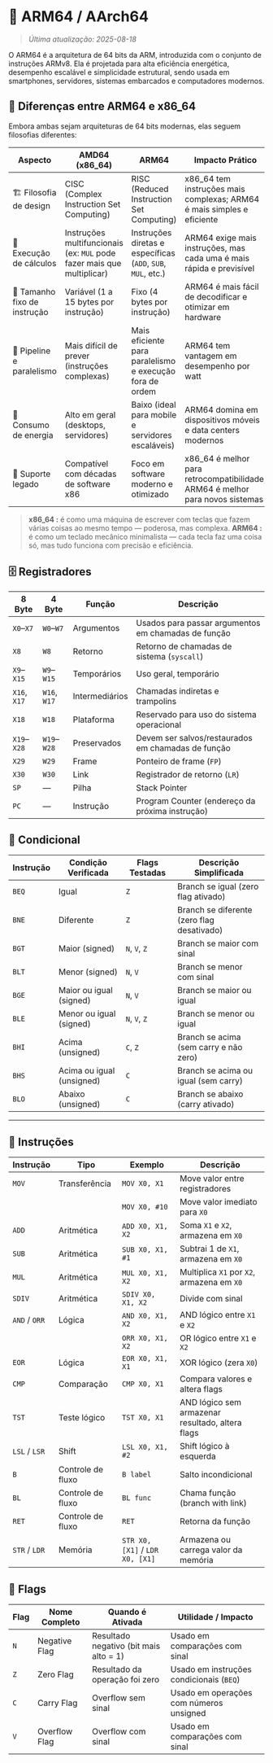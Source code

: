 # 🧩 ARM64 / AArch64

> *Última atualização: 2025-08-18*

O ARM64 é a arquitetura de 64 bits da ARM, introduzida com o conjunto de instruções ARMv8. Ela é projetada para alta eficiência energética, desempenho escalável e simplicidade estrutural, sendo usada em smartphones, servidores, sistemas embarcados e computadores modernos.

## 🔄 Diferenças entre ARM64 e x86_64

Embora ambas sejam arquiteturas de 64 bits modernas, elas seguem filosofias diferentes:

| Aspecto                  | AMD64 (x86_64)                            | ARM64                              | Impacto Prático                              |
|--------------------------|-------------------------------------------|----------------------------------------------|-----------------------------------------------|
| 🏗️ Filosofia de design    | CISC (Complex Instruction Set Computing)  | RISC (Reduced Instruction Set Computing)      | x86_64 tem instruções mais complexas; ARM64 é mais simples e eficiente |
| 🧮 Execução de cálculos   | Instruções multifuncionais (ex: `MUL` pode fazer mais que multiplicar) | Instruções diretas e específicas (`ADD`, `SUB`, `MUL`, etc.) | ARM64 exige mais instruções, mas cada uma é mais rápida e previsível |
| 📐 Tamanho fixo de instrução | Variável (1 a 15 bytes por instrução)     | Fixo (4 bytes por instrução)                  | ARM64 é mais fácil de decodificar e otimizar em hardware |
| 🔁 Pipeline e paralelismo | Mais difícil de prever (instruções complexas) | Mais eficiente para paralelismo e execução fora de ordem | ARM64 tem vantagem em desempenho por watt     |
| 🔌 Consumo de energia     | Alto em geral (desktops, servidores)      | Baixo (ideal para mobile e servidores escaláveis) | ARM64 domina em dispositivos móveis e data centers modernos |
| 🧰 Suporte legado         | Compatível com décadas de software x86    | Foco em software moderno e otimizado          | x86_64 é melhor para retrocompatibilidade; ARM64 é melhor para novos sistemas |

> **x86_64 :** é como uma máquina de escrever com teclas que fazem várias coisas ao mesmo tempo — poderosa, mas complexa.
> **ARM64 :** é como um teclado mecânico minimalista — cada tecla faz uma coisa só, mas tudo funciona com precisão e eficiência.

## 🗄️ Registradores

| 8 Byte | 4 Byte | Função     | Descrição                                                  |
|--------|--------|------------|-------------------------------------------------------------|
| `X0`–`X7` | `W0`–`W7` | Argumentos | Usados para passar argumentos em chamadas de função       |
| `X8`      | `W8`       | Retorno    | Retorno de chamadas de sistema (`syscall`)                |
| `X9`–`X15`| `W9`–`W15` | Temporários| Uso geral, temporário                                     |
| `X16`, `X17`| `W16`, `W17` | Intermediários | Chamadas indiretas e trampolins                         |
| `X18`     | `W18`      | Plataforma | Reservado para uso do sistema operacional                 |
| `X19`–`X28`| `W19`–`W28` | Preservados| Devem ser salvos/restaurados em chamadas de função       |
| `X29`     | `W29`      | Frame      | Ponteiro de frame (`FP`)                                  |
| `X30`     | `W30`      | Link       | Registrador de retorno (`LR`)                             |
| `SP`      | —          | Pilha      | Stack Pointer                                              |
| `PC`      | —          | Instrução  | Program Counter (endereço da próxima instrução)           |

## 🔀 Condicional

| Instrução | Condição Verificada     | Flags Testadas | Descrição Simplificada                         |
|-----------|-------------------------|----------------|-------------------------------------------------|
| `BEQ`     | Igual                   | `Z`            | Branch se igual (zero flag ativado)            |
| `BNE`     | Diferente               | `Z`            | Branch se diferente (zero flag desativado)     |
| `BGT`     | Maior (signed)          | `N`, `V`, `Z`  | Branch se maior com sinal                      |
| `BLT`     | Menor (signed)          | `N`, `V`       | Branch se menor com sinal                      |
| `BGE`     | Maior ou igual (signed) | `N`, `V`       | Branch se maior ou igual                       |
| `BLE`     | Menor ou igual (signed) | `N`, `V`, `Z`  | Branch se menor ou igual                       |
| `BHI`     | Acima (unsigned)        | `C`, `Z`       | Branch se acima (sem carry e não zero)         |
| `BHS`     | Acima ou igual (unsigned)| `C`           | Branch se acima ou igual (sem carry)           |
| `BLO`     | Abaixo (unsigned)       | `C`            | Branch se abaixo (carry ativado)               |

---

## 📝 Instruções

| Instrução     | Tipo             | Exemplo                    | Descrição                                               |
|---------------|------------------|-----------------------------|-----------------------------------------------------------|
| `MOV`         | Transferência     | `MOV X0, X1`                | Move valor entre registradores                           |
|               |                  | `MOV X0, #10`               | Move valor imediato para `X0`                            |
| `ADD`         | Aritmética        | `ADD X0, X1, X2`            | Soma `X1` e `X2`, armazena em `X0`                        |
| `SUB`         | Aritmética        | `SUB X0, X1, #1`            | Subtrai 1 de `X1`, armazena em `X0`                       |
| `MUL`         | Aritmética        | `MUL X0, X1, X2`            | Multiplica `X1` por `X2`, armazena em `X0`                |
| `SDIV`        | Aritmética        | `SDIV X0, X1, X2`           | Divide com sinal                                          |
| `AND` / `ORR` | Lógica            | `AND X0, X1, X2`            | AND lógico entre `X1` e `X2`                             |
|               |                  | `ORR X0, X1, X2`            | OR lógico entre `X1` e `X2`                              |
| `EOR`         | Lógica            | `EOR X0, X1, X1`            | XOR lógico (zera `X0`)                                   |
| `CMP`         | Comparação        | `CMP X0, X1`                | Compara valores e altera flags                          |
| `TST`         | Teste lógico      | `TST X0, X1`                | AND lógico sem armazenar resultado, altera flags         |
| `LSL` / `LSR` | Shift             | `LSL X0, X1, #2`            | Shift lógico à esquerda                                  |
| `B`           | Controle de fluxo | `B label`                   | Salto incondicional                                      |
| `BL`          | Controle de fluxo | `BL func`                   | Chama função (branch with link)                          |
| `RET`         | Controle de fluxo | `RET`                       | Retorna da função                                        |
| `STR` / `LDR` | Memória           | `STR X0, [X1]` / `LDR X0, [X1]` | Armazena ou carrega valor da memória                 |

## 🚩 Flags

| Flag | Nome Completo       | Quando é Ativada                         | Utilidade / Impacto                      |
|------|---------------------|------------------------------------------|------------------------------------------|
| `N`  | Negative Flag        | Resultado negativo (bit mais alto = 1)   | Usado em comparações com sinal           |
| `Z`  | Zero Flag            | Resultado da operação foi zero           | Usado em instruções condicionais (`BEQ`) |
| `C`  | Carry Flag           | Overflow sem sinal                       | Usado em operações com números unsigned  |
| `V`  | Overflow Flag        | Overflow com sinal                       | Usado em comparações com sinal           |
